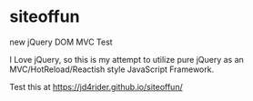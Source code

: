 # siteoffun
new jQuery DOM MVC Test

I Love jQuery, so this is my attempt to utilize pure jQuery as an MVC/HotReload/Reactish style JavaScript Framework.

Test this at https://jd4rider.github.io/siteoffun/
